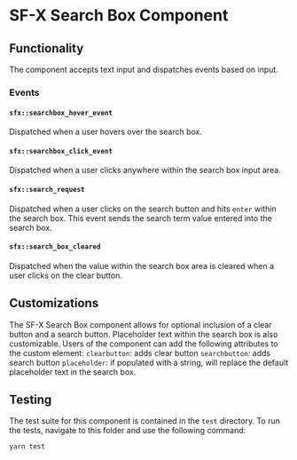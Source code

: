# SF-X Search Box Component

## Functionality

The component accepts text input and dispatches events based on input.

### Events

#### `sfx::searchbox_hover_event`

Dispatched when a user hovers over the search box.

#### `sfx::searchbox_click_event`

Dispatched when a user clicks anywhere within the search box input area.

#### `sfx::search_request`

Dispatched when a user clicks on the search button and hits `enter` within the search box. This event sends the search term value entered into the search box.

#### `sfx::search_box_cleared`

Dispatched when the value within the search box area is cleared when a user clicks on the clear button.

## Customizations

The SF-X Search Box component allows for optional inclusion of a clear button and a search button. Placeholder text within the search box is also customizable.
Users of the component can add the following attributes to the custom element:
`clearbutton`: adds clear button
`searchbutton`: adds search button
`placeholder`: if populated with a string, will replace the default placeholder text in the search box.

## Testing

The test suite for this component is contained in the `test` directory. To run the tests, navigate to this folder and use the following command:

```sh
yarn test
```

